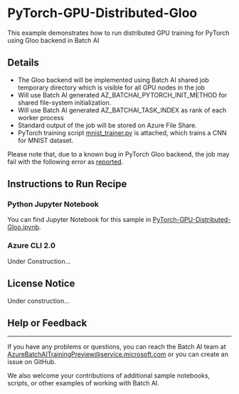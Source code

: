 # PyTorch-GPU-Distributed-Gloo

This example demonstrates how to run distributed GPU training for PyTorch using Gloo backend in Batch AI

## Details

- The Gloo backend will be implemented using Batch AI shared job temporary directory which is visible for all GPU nodes in the job
- Will use Batch AI generated AZ_BATCHAI_PYTORCH_INIT_METHOD for shared file-system initialization.
- Will use Batch AI generated AZ_BATCHAI_TASK_INDEX as rank of each worker process
- Standard output of the job will be stored on Azure File Share.
- PyTorch training script [mnist_trainer.py](./mnist_trainer.py) is attached, which trains a CNN for MNIST dataset.

Please note that, due to a known bug in PyTorch Gloo backend, the job may fail with the following error as [reported](https://github.com/pytorch/pytorch/issues/2530).


## Instructions to Run Recipe

### Python Jupyter Notebook

You can find Jupyter Notebook for this sample in [PyTorch-GPU-Distributed-Gloo.ipynb](./PyTorch-GPU-Distributed-Gloo.ipynb).

### Azure CLI 2.0

Under Construction...

## License Notice

Under construction...

## Help or Feedback
--------------------
If you have any problems or questions, you can reach the Batch AI team at [AzureBatchAITrainingPreview@service.microsoft.com](mailto:AzureBatchAITrainingPreview@service.microsoft.com) or you can create an issue on GitHub.

We also welcome your contributions of additional sample notebooks, scripts, or other examples of working with Batch AI.
